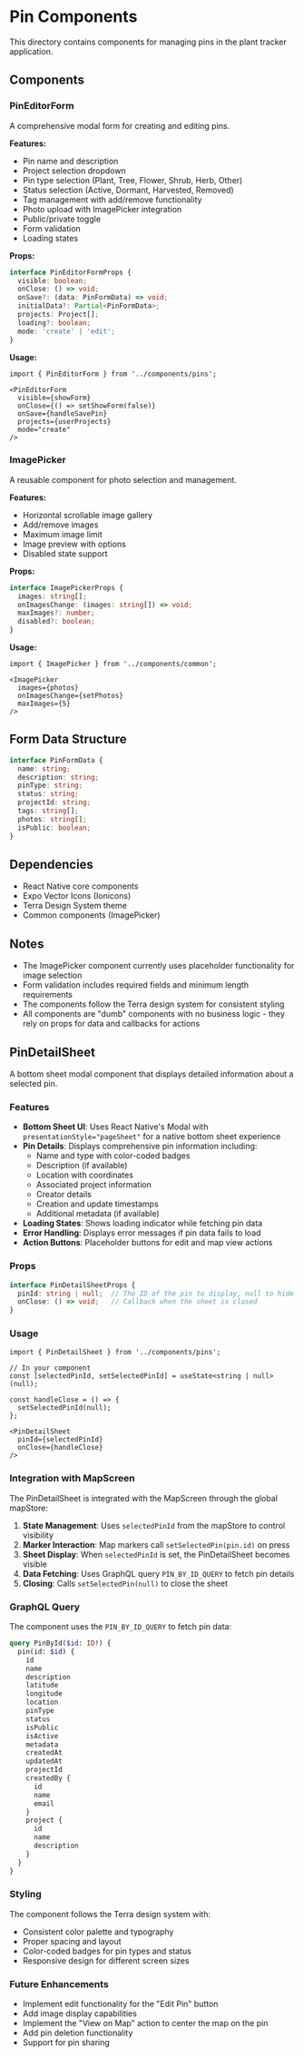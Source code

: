 # Pin Components

This directory contains components for managing pins in the plant tracker application.

## Components

### PinEditorForm

A comprehensive modal form for creating and editing pins.

**Features:**
- Pin name and description
- Project selection dropdown
- Pin type selection (Plant, Tree, Flower, Shrub, Herb, Other)
- Status selection (Active, Dormant, Harvested, Removed)
- Tag management with add/remove functionality
- Photo upload with ImagePicker integration
- Public/private toggle
- Form validation
- Loading states

**Props:**
```typescript
interface PinEditorFormProps {
  visible: boolean;
  onClose: () => void;
  onSave?: (data: PinFormData) => void;
  initialData?: Partial<PinFormData>;
  projects: Project[];
  loading?: boolean;
  mode: 'create' | 'edit';
}
```

**Usage:**
```tsx
import { PinEditorForm } from '../components/pins';

<PinEditorForm
  visible={showForm}
  onClose={() => setShowForm(false)}
  onSave={handleSavePin}
  projects={userProjects}
  mode="create"
/>
```

### ImagePicker

A reusable component for photo selection and management.

**Features:**
- Horizontal scrollable image gallery
- Add/remove images
- Maximum image limit
- Image preview with options
- Disabled state support

**Props:**
```typescript
interface ImagePickerProps {
  images: string[];
  onImagesChange: (images: string[]) => void;
  maxImages?: number;
  disabled?: boolean;
}
```

**Usage:**
```tsx
import { ImagePicker } from '../components/common';

<ImagePicker
  images={photos}
  onImagesChange={setPhotos}
  maxImages={5}
/>
```

## Form Data Structure

```typescript
interface PinFormData {
  name: string;
  description: string;
  pinType: string;
  status: string;
  projectId: string;
  tags: string[];
  photos: string[];
  isPublic: boolean;
}
```

## Dependencies

- React Native core components
- Expo Vector Icons (Ionicons)
- Terra Design System theme
- Common components (ImagePicker)

## Notes

- The ImagePicker component currently uses placeholder functionality for image selection
- Form validation includes required fields and minimum length requirements
- The components follow the Terra design system for consistent styling
- All components are "dumb" components with no business logic - they rely on props for data and callbacks for actions

## PinDetailSheet

A bottom sheet modal component that displays detailed information about a selected pin.

### Features

- **Bottom Sheet UI**: Uses React Native's Modal with `presentationStyle="pageSheet"` for a native bottom sheet experience
- **Pin Details**: Displays comprehensive pin information including:
  - Name and type with color-coded badges
  - Description (if available)
  - Location with coordinates
  - Associated project information
  - Creator details
  - Creation and update timestamps
  - Additional metadata (if available)
- **Loading States**: Shows loading indicator while fetching pin data
- **Error Handling**: Displays error messages if pin data fails to load
- **Action Buttons**: Placeholder buttons for edit and map view actions

### Props

```typescript
interface PinDetailSheetProps {
  pinId: string | null;  // The ID of the pin to display, null to hide
  onClose: () => void;   // Callback when the sheet is closed
}
```

### Usage

```tsx
import { PinDetailSheet } from '../components/pins';

// In your component
const [selectedPinId, setSelectedPinId] = useState<string | null>(null);

const handleClose = () => {
  setSelectedPinId(null);
};

<PinDetailSheet
  pinId={selectedPinId}
  onClose={handleClose}
/>
```

### Integration with MapScreen

The PinDetailSheet is integrated with the MapScreen through the global mapStore:

1. **State Management**: Uses `selectedPinId` from the mapStore to control visibility
2. **Marker Interaction**: Map markers call `setSelectedPin(pin.id)` on press
3. **Sheet Display**: When `selectedPinId` is set, the PinDetailSheet becomes visible
4. **Data Fetching**: Uses GraphQL query `PIN_BY_ID_QUERY` to fetch pin details
5. **Closing**: Calls `setSelectedPin(null)` to close the sheet

### GraphQL Query

The component uses the `PIN_BY_ID_QUERY` to fetch pin data:

```graphql
query PinById($id: ID!) {
  pin(id: $id) {
    id
    name
    description
    latitude
    longitude
    location
    pinType
    status
    isPublic
    isActive
    metadata
    createdAt
    updatedAt
    projectId
    createdBy {
      id
      name
      email
    }
    project {
      id
      name
      description
    }
  }
}
```

### Styling

The component follows the Terra design system with:
- Consistent color palette and typography
- Proper spacing and layout
- Color-coded badges for pin types and status
- Responsive design for different screen sizes

### Future Enhancements

- Implement edit functionality for the "Edit Pin" button
- Add image display capabilities
- Implement the "View on Map" action to center the map on the pin
- Add pin deletion functionality
- Support for pin sharing 
